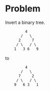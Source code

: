 # Problem  

Invert a binary tree.

		     4
		   /   \
		  2     7
		 / \   / \
		1   3 6   9

to

		     4
		   /   \
		  7     2
		 / \   / \
		9   6 3   1 

